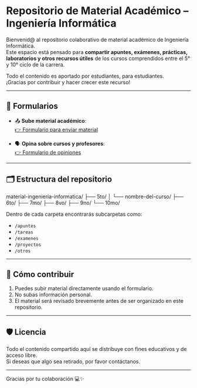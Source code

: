 # Repositorio de Material Académico – Ingeniería Informática

Bienvenid@ al repositorio colaborativo de material académico de Ingeniería Informática.  
Este espacio está pensado para **compartir apuntes, exámenes, prácticas, laboratorios y otros recursos útiles** de los cursos comprendidos entre el 5° y 10° ciclo de la carrera.

Todo el contenido es aportado por estudiantes, para estudiantes.  
¡Gracias por contribuir y hacer crecer este recurso!

---

## 🔗 Formularios

- 📤 **Sube material académico**:  
  [👉 Formulario para enviar material](https://docs.google.com/forms/d/FORMULARIO_SUBIDA)

- 🗣️ **Opina sobre cursos y profesores**:  
  [👉 Formulario de opiniones](https://docs.google.com/forms/d/FORMULARIO_OPINIONES)

---

## 🗂️ Estructura del repositorio
material-ingenieria-informatica/
├── 5to/
│ └── nombre-del-curso/
├── 6to/
├── 7mo/
├── 8vo/
├── 9no/
└── 10mo/

Dentro de cada carpeta encontrarás subcarpetas como:
- `/apuntes`
- `/tareas`
- `/examenes`
- `/proyectos`
- `/otros`

---

## 🙌 Cómo contribuir

1. Puedes subir material directamente usando el formulario.
2. No subas información personal.
3. El material será revisado brevemente antes de ser organizado en este repositorio.

---

## 🛡️ Licencia

Todo el contenido compartido aquí se distribuye con fines educativos y de acceso libre.  
Si deseas que algo sea retirado, por favor contáctanos.

---

Gracias por tu colaboración 💻✨

